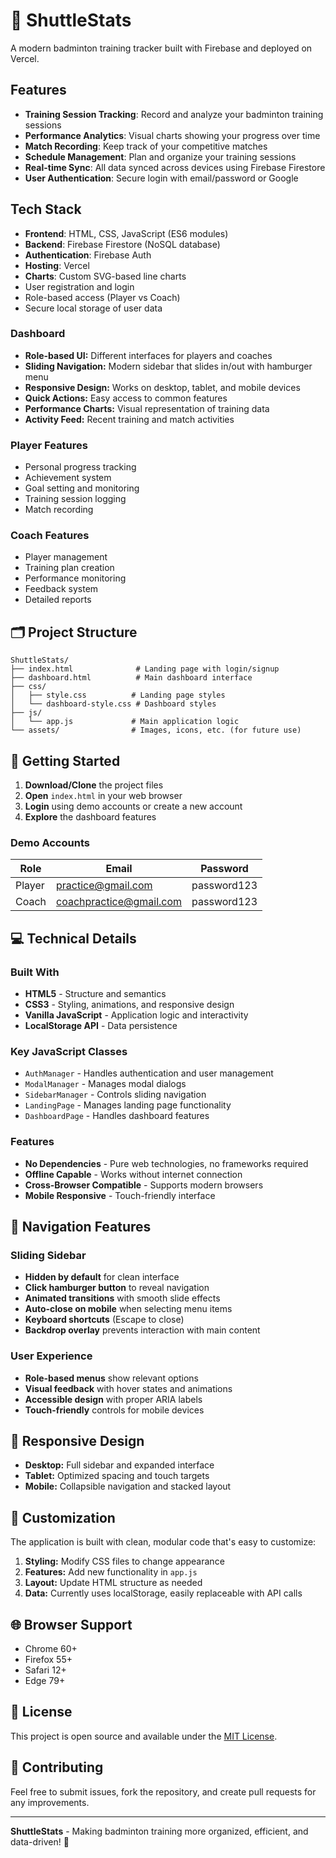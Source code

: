 # 🏸 ShuttleStats

A modern badminton training tracker built with Firebase and deployed on Vercel.

## Features

- **Training Session Tracking**: Record and analyze your badminton training sessions
- **Performance Analytics**: Visual charts showing your progress over time
- **Match Recording**: Keep track of your competitive matches
- **Schedule Management**: Plan and organize your training sessions
- **Real-time Sync**: All data synced across devices using Firebase Firestore
- **User Authentication**: Secure login with email/password or Google

## Tech Stack

- **Frontend**: HTML, CSS, JavaScript (ES6 modules)
- **Backend**: Firebase Firestore (NoSQL database)
- **Authentication**: Firebase Auth
- **Hosting**: Vercel
- **Charts**: Custom SVG-based line charts
- User registration and login
- Role-based access (Player vs Coach)
- Secure local storage of user data

### Dashboard

- **Role-based UI:** Different interfaces for players and coaches
- **Sliding Navigation:** Modern sidebar that slides in/out with hamburger menu
- **Responsive Design:** Works on desktop, tablet, and mobile devices
- **Quick Actions:** Easy access to common features
- **Performance Charts:** Visual representation of training data
- **Activity Feed:** Recent training and match activities

### Player Features

- Personal progress tracking
- Achievement system
- Goal setting and monitoring
- Training session logging
- Match recording

### Coach Features

- Player management
- Training plan creation
- Performance monitoring
- Feedback system
- Detailed reports

## 🗂️ Project Structure

```
ShuttleStats/
├── index.html              # Landing page with login/signup
├── dashboard.html          # Main dashboard interface
├── css/
│   ├── style.css          # Landing page styles
│   └── dashboard-style.css # Dashboard styles
├── js/
│   └── app.js             # Main application logic
└── assets/                # Images, icons, etc. (for future use)
```

## 🚀 Getting Started

1. **Download/Clone** the project files
2. **Open** `index.html` in your web browser
3. **Login** using demo accounts or create a new account
4. **Explore** the dashboard features

### Demo Accounts

| Role   | Email                   | Password    |
| ------ | ----------------------- | ----------- |
| Player | practice@gmail.com      | password123 |
| Coach  | coachpractice@gmail.com | password123 |

## 💻 Technical Details

### Built With

- **HTML5** - Structure and semantics
- **CSS3** - Styling, animations, and responsive design
- **Vanilla JavaScript** - Application logic and interactivity
- **LocalStorage API** - Data persistence

### Key JavaScript Classes

- `AuthManager` - Handles authentication and user management
- `ModalManager` - Manages modal dialogs
- `SidebarManager` - Controls sliding navigation
- `LandingPage` - Manages landing page functionality
- `DashboardPage` - Handles dashboard features

### Features

- **No Dependencies** - Pure web technologies, no frameworks required
- **Offline Capable** - Works without internet connection
- **Cross-Browser Compatible** - Supports modern browsers
- **Mobile Responsive** - Touch-friendly interface

## 🎯 Navigation Features

### Sliding Sidebar

- **Hidden by default** for clean interface
- **Click hamburger button** to reveal navigation
- **Animated transitions** with smooth slide effects
- **Auto-close on mobile** when selecting menu items
- **Keyboard shortcuts** (Escape to close)
- **Backdrop overlay** prevents interaction with main content

### User Experience

- **Role-based menus** show relevant options
- **Visual feedback** with hover states and animations
- **Accessible design** with proper ARIA labels
- **Touch-friendly** controls for mobile devices

## 📱 Responsive Design

- **Desktop:** Full sidebar and expanded interface
- **Tablet:** Optimized spacing and touch targets
- **Mobile:** Collapsible navigation and stacked layout

## 🔧 Customization

The application is built with clean, modular code that's easy to customize:

1. **Styling:** Modify CSS files to change appearance
2. **Features:** Add new functionality in `app.js`
3. **Layout:** Update HTML structure as needed
4. **Data:** Currently uses localStorage, easily replaceable with API calls

## 🌐 Browser Support

- Chrome 60+
- Firefox 55+
- Safari 12+
- Edge 79+

## 📄 License

This project is open source and available under the [MIT License](LICENSE).

## 🤝 Contributing

Feel free to submit issues, fork the repository, and create pull requests for any improvements.

---

**ShuttleStats** - Making badminton training more organized, efficient, and data-driven! 🏸
